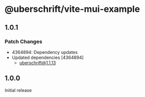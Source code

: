 # @uberschrift/vite-mui-example

## 1.0.1

### Patch Changes

- 4364894: Dependency updates
- Updated dependencies [4364894]
  - uberschrift@1.1.13

## 1.0.0

Initial release
